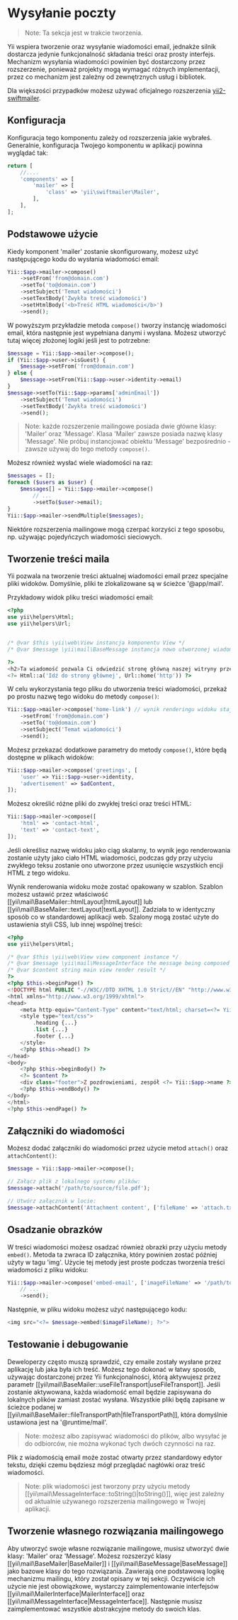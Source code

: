 Wysyłanie poczty
=======

> Note: Ta sekcja jest w trakcie tworzenia.

Yii wspiera tworzenie oraz wysyłanie wiadomości email, jednakże silnik dostarcza jedynie funkcjonalność składania treści oraz prosty interfejs.
Mechanizm wysyłania wiadomości powinien być dostarczony przez rozszerzenie, 
ponieważ projekty mogą wymagać różnych implementacji, przez co mechanizm jest zależny od zewnętrznych usług i bibliotek.

Dla większości przypadków możesz używać oficjalnego rozszerzenia [yii2-swiftmailer](https://github.com/yiisoft/yii2-swiftmailer).


Konfiguracja
-------------

Konfiguracja tego komponentu zależy od rozszerzenia jakie wybrałeś.
Generalnie, konfiguracja Twojego komponentu w aplikacji powinna wyglądać tak:

```php
return [
    //....
    'components' => [
        'mailer' => [
            'class' => 'yii\swiftmailer\Mailer',
        ],
    ],
];
```


Podstawowe użycie
-----------
Kiedy komponent 'mailer' zostanie skonfigurowany, możesz użyć następującego kodu do wysłania wiadomości email:

```php
Yii::$app->mailer->compose()
    ->setFrom('from@domain.com')
    ->setTo('to@domain.com')
    ->setSubject('Temat wiadomości')
    ->setTextBody('Zwykła treść wiadomości')
    ->setHtmlBody('<b>Treść HTML wiadomości</b>')
    ->send();
```

W powyższym przykładzie metoda `compose()` tworzy instancję wiadomości email, która następnie jest wypełniana danymi i wysłana.
Możesz utworzyć tutaj więcej złożonej logiki jeśli jest to potrzebne:

```php
$message = Yii::$app->mailer->compose();
if (Yii::$app->user->isGuest) {
    $message->setFrom('from@domain.com')
} else {
    $message->setFrom(Yii::$app->user->identity->email)
}
$message->setTo(Yii::$app->params['adminEmail'])
    ->setSubject('Temat wiadomości')
    ->setTextBody('Zwykła treść wiadomości')
    ->send();
```

> Note: każde rozszerzenie mailingowe posiada dwie główne klasy: 'Mailer' oraz 'Message'. Klasa 'Mailer' zawsze posiada nazwę klasy 'Message'.
> Nie próbuj instancjować obiektu 'Message' bezpośrednio - zawsze używaj do tego metody `compose()`.

Możesz również wysłać wiele wiadomości na raz:

```php
$messages = [];
foreach ($users as $user) {
    $messages[] = Yii::$app->mailer->compose()
        // ...
        ->setTo($user->email);
}
Yii::$app->mailer->sendMultiple($messages);
```

Niektóre rozszerzenia mailingowe mogą czerpać korzyści z tego sposobu, np. używając pojedyńczych wiadomości sieciowych.


Tworzenie treści maila
----------------------

Yii pozwala na tworzenie treści aktualnej wiadomości email przez specjalne pliki widoków.
Domyślnie, pliki te zlokalizowane są w ścieżce '@app/mail'.

Przykładowy widok pliku treści wiadomości email:

```php
<?php
use yii\helpers\Html;
use yii\helpers\Url;


/* @var $this \yii\web\View instancja komponentu View */
/* @var $message \yii\mail\BaseMessage instancja nowo utworzonej wiadomości email */

?>
<h2>Ta wiadomość pozwala Ci odwiedzić stronę główną naszej witryny przez jedno kliknięcie</h2>
<?= Html::a('Idź do strony głównej', Url::home('http')) ?>
```

W celu wykorzystania tego pliku do utworzenia treści wiadomości, przekaż po prostu nazwę tego widoku do metody `compose()`:

```php
Yii::$app->mailer->compose('home-link') // wynik renderingu widoku staje się treścią wiadomości
    ->setFrom('from@domain.com')
    ->setTo('to@domain.com')
    ->setSubject('Temat wiadomości')
    ->send();
```

Możesz przekazać dodatkowe parametry do metody `compose()`, które będą dostępne w plikach widoków:

```php
Yii::$app->mailer->compose('greetings', [
    'user' => Yii::$app->user->identity,
    'advertisement' => $adContent,
]);
```

Możesz określić różne pliki do zwykłej treści oraz treści HTML:

```php
Yii::$app->mailer->compose([
    'html' => 'contact-html',
    'text' => 'contact-text',
]);
```

Jeśli określisz nazwę widoku jako ciąg skalarny, to wynik jego renderowania zostanie użyty jako ciało HTML wiadomości,
podczas gdy przy użyciu zwykłego teksu zostanie ono utworzone przez usunięcie wszystkich encji HTML z tego widoku. 

Wynik renderowania widoku może zostać opakowany w szablon. Szablon możesz ustawić przez właściwość [[yii\mail\BaseMailer::htmlLayout|htmlLayout]] lub 
[[yii\mail\BaseMailer::textLayout|textLayout]].
Zadziała to w identyczny sposób co w standardowej aplikacji web.
Szalony mogą zostać użyte do ustawienia styli CSS, lub innej wspólnej treści:

```php
<?php
use yii\helpers\Html;

/* @var $this \yii\web\View view component instance */
/* @var $message \yii\mail\MessageInterface the message being composed */
/* @var $content string main view render result */
?>
<?php $this->beginPage() ?>
<!DOCTYPE html PUBLIC "-//W3C//DTD XHTML 1.0 Strict//EN" "http://www.w3.org/TR/xhtml1/DTD/xhtml1-strict.dtd">
<html xmlns="http://www.w3.org/1999/xhtml">
<head>
    <meta http-equiv="Content-Type" content="text/html; charset=<?= Yii::$app->charset ?>" />
    <style type="text/css">
        .heading {...}
        .list {...}
        .footer {...}
    </style>
    <?php $this->head() ?>
</head>
<body>
    <?php $this->beginBody() ?>
    <?= $content ?>
    <div class="footer">Z pozdrowieniami, zespół <?= Yii::$app->name ?></div>
    <?php $this->endBody() ?>
</body>
</html>
<?php $this->endPage() ?>
```


Załączniki do wiadomości
---------------

Możesz dodać załączniki do wiadomości przez użycie metod `attach()` oraz `attachContent()`:

```php
$message = Yii::$app->mailer->compose();

// Załącz plik z lokalnego systemu plików:
$message->attach('/path/to/source/file.pdf');

// Utwórz załącznik w locie:
$message->attachContent('Attachment content', ['fileName' => 'attach.txt', 'contentType' => 'text/plain']);
```


Osadzanie obrazków
----------------

W treści wiadomości możesz osadzać również obrazki przy użyciu metody `embed()`. Metoda ta zwraca ID załącznika,
który powinien zostać później użyty w tagu 'img'.
Użycie tej metody jest proste podczas tworzenia treści wiadomości z pliku widoku:

```php
Yii::$app->mailer->compose('embed-email', ['imageFileName' => '/path/to/image.jpg'])
    // ...
    ->send();
```

Następnie, w pliku widoku możesz użyć następującego kodu:

```php
<img src="<?= $message->embed($imageFileName); ?>">
```


Testowanie i debugowanie
---------------------

Deweloperzy często muszą sprawdzić, czy emaile zostały wysłane przez aplikację lub jaka była ich treść.
Możesz tego dokonać w łatwy sposób, używając dostarczonej przez Yii funkcjonalności, którą aktywujesz przez parametr [[yii\mail\BaseMailer::useFileTransport|useFileTransport]].
Jeśli zostanie aktywowana, każda wiadomość email będzie zapisywana do lokalnych plików zamiast zostać wysłana. Wszystkie pliki będą zapisane w ścieżce podanej w 
[[yii\mail\BaseMailer::fileTransportPath|fileTransportPath]], która domyślnie ustawiona jest na '@runtime/mail'.

> Note: możesz albo zapisywać wiadomości do plików, albo wysyłać je do odbiorców, nie można wykonać tych dwóch czynności na raz.

Plik z wiadomością email może zostać otwarty przez standardowy edytor tekstu, dzięki czemu będziesz mógł przeglądać nagłówki oraz treść wiadomości.

> Note: plik wiadomości jest tworzony przy użyciu metody [[yii\mail\MessageInterface::toString()|toString()]], więc jest zależny od aktualnie używanego rozszerzenia mailingowego w 
> Twojej aplikacji.

Tworzenie własnego rozwiązania mailingowego
-------------------------------

Aby utworzyć swoje własne rozwiązanie mailingowe, musisz utworzyć dwie klasy: 'Mailer' oraz 'Message'.
Możesz rozszerzyć klasy [[yii\mail\BaseMailer|BaseMailer]] i [[yii\mail\BaseMessage|BaseMessage]] jako bazowe klasy do tego rozwiązania.
Zawierają one podstawową logikę mechanizmu mailingu, który został opisany w tej sekcji. 
Oczywiście ich użycie nie jest obowiązkowe, wystarczy zaimplementowanie interfejsów [[yii\mail\MailerInterface|MailerInterface]] oraz [[yii\mail\MessageInterface|MessageInterface]].
Następnie musisz zaimplementować wszystkie abstrakcyjne metody do swoich klas.